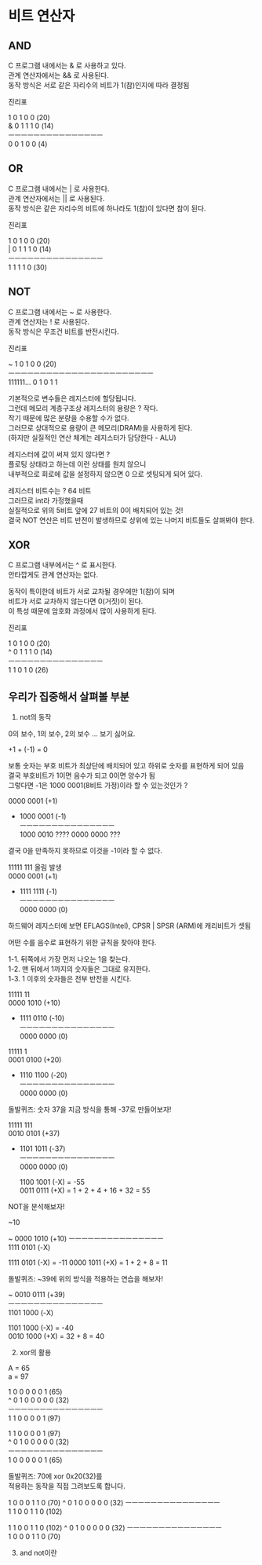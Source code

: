 # 비트 연산자

## AND

C 프로그램 내에서는 & 로 사용하고 있다.  
관계 연산자에서는 && 로 사용된다.  
동작 방식은 서로 같은 자리수의 비트가 1(참)인지에 따라 결정됨  

진리표  

   1  0  1  0  0  (20)  
&  0  1  1  1  0  (14)  
ㅡㅡㅡㅡㅡㅡㅡㅡㅡㅡㅡㅡㅡㅡㅡ  
   0  0  1  0  0  (4)  

## OR

C 프로그램 내에서는 | 로 사용한다.  
관계 연산자에서는 || 로 사용된다.  
동작 방식은 같은 자리수의 비트에 하나라도 1(참)이 있다면 참이 된다.  

진리표  

   1  0  1  0  0  (20)  
|  0  1  1  1  0  (14)  
ㅡㅡㅡㅡㅡㅡㅡㅡㅡㅡㅡㅡㅡㅡㅡ  
   1  1  1  1  0  (30)  

## NOT

C 프로그램 내에서는 ~ 로 사용한다.  
관계 연산자는 ! 로 사용된다.  
동작 방식은 무조건 비트를 반전시킨다.  

진리표  

~           1  0  1  0  0  (20)  
ㅡㅡㅡㅡㅡㅡㅡㅡㅡㅡㅡㅡㅡㅡㅡㅡㅡㅡㅡㅡㅡㅡㅡ  
111111...   0  1  0  1  1  

기본적으로 변수들은 레지스터에 할당됩니다.  
그런데 메모리 계층구조상 레지스터의 용량은 ? 작다.  
작기 때문에 많은 분량을 수용할 수가 없다.  
그러므로 상대적으로 용량이 큰 메모리(DRAM)을 사용하게 된다.  
(하지만 실질적인 연산 체계는 레지스터가 담당한다 - ALU)  

레지스터에 값이 써져 있지 않다면 ?  
플로팅 상태라고 하는데 이런 상태를 원치 않으니  
내부적으로 회로에 값을 설정하지 않으면 0 으로 셋팅되게 되어 있다.  

레지스터 비트수는 ? 64 비트  
그러므로 int라 가정했을때  
실질적으로 위의 5비트 앞에 27 비트의 0이 배치되어 있는 것!  
결국 NOT 연산은 비트 반전이 발생하므로 상위에 있는 나머지 비트들도 살펴봐야 한다.  

## XOR

C 프로그램 내부에서는 ^ 로 표시한다.  
안타깝게도 관계 연산자는 없다.  

동작이 특이한데 비트가 서로 교차될 경우에만 1(참)이 되며  
비트가 서로 교차하지 않는다면 0(거짓)이 된다.  
이 특성 때문에 암호화 과정에서 많이 사용하게 된다.  

진리표  

   1  0  1  0  0  (20)  
^  0  1  1  1  0  (14)  
ㅡㅡㅡㅡㅡㅡㅡㅡㅡㅡㅡㅡㅡㅡㅡ  
   1  1  0  1  0  (26)  

## 우리가 집중해서 살펴볼 부분

1. not의 동작  

0의 보수, 1의 보수, 2의 보수 ...  보기 싫어요.  

+1 + (-1) = 0  

보통 숫자는 부호 비트가 최상단에 배치되어 있고 하위로 숫자를 표현하게 되어 있음  
결국 부호비트가 1이면 음수가 되고 0이면 양수가 됨  
그렇다면 -1은 1000 0001(8비트 가정)이라 할 수 있는것인가 ?  

  0000 0001 (+1)  
+ 1000 0001 (-1)  
ㅡㅡㅡㅡㅡㅡㅡㅡㅡㅡㅡㅡㅡㅡㅡ  
  1000 0010 ???? 0000 0000 ???  

결국 0을 만족하지 못하므로 이것을 -1이라 할 수 없다.  

 11111 111  올림 발생  
  0000 0001 (+1)  
+ 1111 1111 (-1)  
ㅡㅡㅡㅡㅡㅡㅡㅡㅡㅡㅡㅡㅡㅡㅡ  
  0000 0000 (0)  

하드웨어 레지스터에 보면 EFLAGS(Intel), CPSR | SPSR (ARM)에 캐리비트가 셋됨  

어떤 수를 음수로 표현하기 위한 규칙을 찾아야 한다.  

1-1. 뒤쪽에서 가장 먼저 나오는 1을 찾는다.  
1-2. 맨 뒤에서 1까지의 숫자들은 그대로 유지한다.  
1-3. 1 이후의 숫자들은 전부 반전을 시킨다.  

 11111 11  
  0000 1010 (+10)  
+ 1111 0110 (-10)  
ㅡㅡㅡㅡㅡㅡㅡㅡㅡㅡㅡㅡㅡㅡㅡ  
  0000 0000 (0)  

 11111 1  
  0001 0100 (+20)  
+ 1110 1100 (-20)  
ㅡㅡㅡㅡㅡㅡㅡㅡㅡㅡㅡㅡㅡㅡㅡ  
  0000 0000 (0)  

돌발퀴즈: 숫자 37을 지금 방식을 통해 -37로 만들어보자!  

 11111 111  
  0010 0101 (+37)  
+ 1101 1011 (-37)  
ㅡㅡㅡㅡㅡㅡㅡㅡㅡㅡㅡㅡㅡㅡㅡ  
  0000 0000 (0)  

  1100 1001 (-X) = -55  
  0011 0111 (+X) = 1 + 2 + 4 + 16 + 32 = 55  

NOT을 분석해보자!  

~10

~ 0000 1010 (+10)
ㅡㅡㅡㅡㅡㅡㅡㅡㅡㅡㅡㅡㅡㅡㅡ  
  1111 0101 (-X)

  1111 0101 (-X) = -11
  0000 1011 (+X) = 1 + 2 + 8 = 11

돌발퀴즈: ~39에 위의 방식을 적용하는 연습을 해보자!  

~ 0010 0111 (+39)  
ㅡㅡㅡㅡㅡㅡㅡㅡㅡㅡㅡㅡㅡㅡㅡ  
  1101 1000 (-X)  

  1101 1000 (-X) = -40  
  0010 1000 (+X) = 32 + 8 = 40  

2. xor의 활용  

A = 65  
a = 97  

  1 0 0 0 0 0 1 (65)  
^ 0 1 0 0 0 0 0 (32)  
ㅡㅡㅡㅡㅡㅡㅡㅡㅡㅡㅡㅡㅡㅡㅡ  
  1 1 0 0 0 0 1 (97)  

  1 1 0 0 0 0 1 (97)  
^ 0 1 0 0 0 0 0 (32)  
ㅡㅡㅡㅡㅡㅡㅡㅡㅡㅡㅡㅡㅡㅡㅡ  
  1 0 0 0 0 0 1 (65)  

돌발퀴즈: 70에 xor 0x20(32)를  
적용하는 동작을 직접 그려보도록 합니다.  

  1 0 0 0 1 1 0 (70)
^ 0 1 0 0 0 0 0 (32)
ㅡㅡㅡㅡㅡㅡㅡㅡㅡㅡㅡㅡㅡㅡㅡ  
  1 1 0 0 1 1 0 (102)

  1 1 0 0 1 1 0 (102)
^ 0 1 0 0 0 0 0 (32)
ㅡㅡㅡㅡㅡㅡㅡㅡㅡㅡㅡㅡㅡㅡㅡ  
  1 0 0 0 1 1 0 (70)  

3. and not이란  


